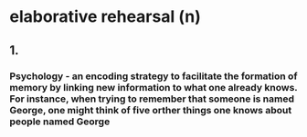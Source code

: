 # elaborative rehearsal (n)

## 1.

### Psychology - an encoding strategy to facilitate the formation of memory by linking new information to what one already knows. For instance, when trying to remember that someone is named George, one might think of five orther things one knows about people named George